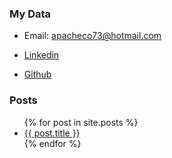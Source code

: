 ### My Data

- Email: apacheco73@hotmail.com

- [Linkedin](https://www.linkedin.com/in/andres-pacheco-/)

- [Github](https://github.com/APacheco37)

### Posts

<ul>
  {% for post in site.posts %}
    <li>
      <a href="{{ post.url }}">{{ post.title }}</a>
    </li>
  {% endfor %}
 </ul>
